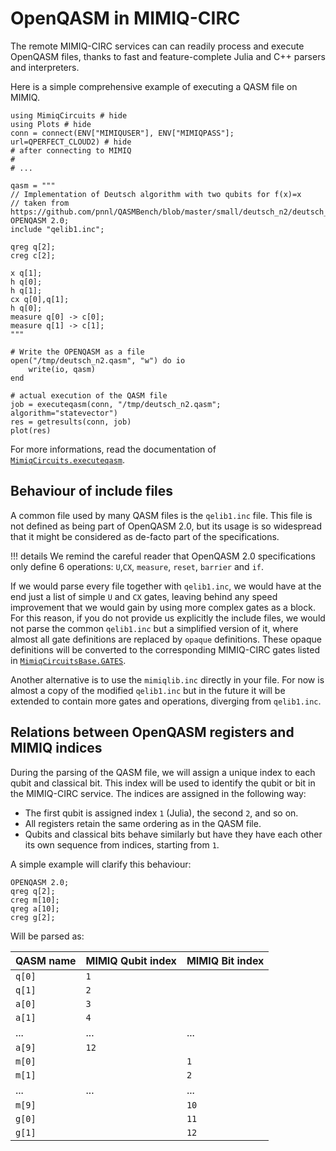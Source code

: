 # OpenQASM in MIMIQ-CIRC

The remote MIMIQ-CIRC services can can readily process and execute OpenQASM files, thanks to fast and feature-complete Julia and C++ parsers and interpreters.

Here is a simple comprehensive example of executing a QASM file on MIMIQ.

```@example qasm
using MimiqCircuits # hide
using Plots # hide
conn = connect(ENV["MIMIQUSER"], ENV["MIMIQPASS"]; url=QPERFECT_CLOUD2) # hide
# after connecting to MIMIQ
#
# ...

qasm = """
// Implementation of Deutsch algorithm with two qubits for f(x)=x
// taken from https://github.com/pnnl/QASMBench/blob/master/small/deutsch_n2/deutsch_n2.qasm
OPENQASM 2.0;
include "qelib1.inc";

qreg q[2];
creg c[2];

x q[1];
h q[0];
h q[1];
cx q[0],q[1];
h q[0];
measure q[0] -> c[0];
measure q[1] -> c[1];
"""

# Write the OPENQASM as a file
open("/tmp/deutsch_n2.qasm", "w") do io
    write(io, qasm)
end

# actual execution of the QASM file
job = executeqasm(conn, "/tmp/deutsch_n2.qasm"; algorithm="statevector")
res = getresults(conn, job)
plot(res)
```

For more informations, read the documentation of [`MimiqCircuits.executeqasm`](@ref).

## Behaviour of include files

A common file used by many QASM files is the `qelib1.inc` file.
This file is not defined as being part of OpenQASM 2.0, but its usage is so widespread that it might be considered as de-facto part of the specifications.

!!! details
    We remind the careful reader that OpenQASM 2.0 specifications only define 6 operations:
    `U`,`CX`, `measure`, `reset`, `barrier` and `if`.

If we would parse every file together with `qelib1.inc`, we would have at the end just a list of simple `U` and `CX` gates, leaving behind any speed improvement that we would gain by using more complex gates as a block. For this reason, if you do not provide us explicitly the include files, we would not parse the common `qelib1.inc` but a simplified version of it, where almost all gate definitions are replaced by `opaque` definitions. These opaque definitions will be converted to the corresponding MIMIQ-CIRC gates listed in [`MimiqCircuitsBase.GATES`](@ref).

Another alternative is to use the `mimiqlib.inc` directly in your file. For now is almost a copy of the modified `qelib1.inc` but in the future it will be extended to contain more gates and operations, diverging from `qelib1.inc`.

## Relations between OpenQASM registers and MIMIQ indices

During the parsing of the QASM file, we will assign a unique index to each qubit and classical bit. This index will be used to identify the qubit or bit in the MIMIQ-CIRC service.
The indices are assigned in the following way:

* The first qubit is assigned index `1` (Julia), the second `2`, and so on.
* All registers retain the same ordering as in the QASM file.
* Qubits and classical bits behave similarly but have they have each other its own sequence from indices, starting from `1`.

A simple example will clarify this behaviour:

```qasm
OPENQASM 2.0;
qreg q[2];
creg m[10];
qreg a[10];
creg g[2];
```

Will be parsed as:

| QASM name | MIMIQ Qubit index | MIMIQ Bit index |
| --- | --- | --- |
| `q[0]` | `1` | |
| `q[1]` | `2` | |
| `a[0]` | `3` | |
| `a[1]` | `4` | |
| ... | ... | ... |
| `a[9]` | `12` | |
| `m[0]` | | `1` |
| `m[1]` | | `2` |
| ... | ... | ... |
| `m[9]` | | `10` |
| `g[0]` | | `11` |
| `g[1]` | | `12` |


